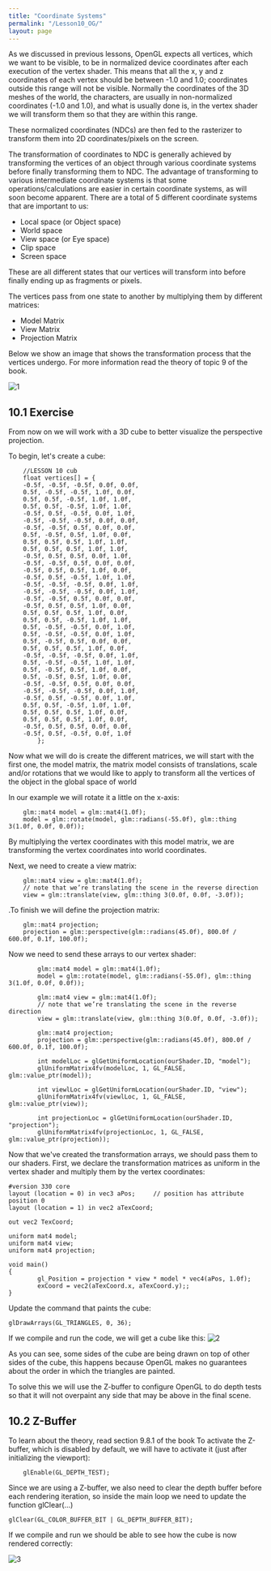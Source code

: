 ```yaml
---
title: "Coordinate Systems"
permalink: "/Lesson10_OG/"
layout: page
---
```


As we discussed in previous lessons, OpenGL expects all vertices, which we want to be visible, to be in normalized device coordinates after each execution of the vertex shader.
This means that all the x, y and z coordinates of each vertex should be between -1.0 and 1.0; coordinates outside this range will not be visible.
Normally the coordinates of the 3D meshes of the world, the characters, are usually in non-normalized coordinates (-1.0 and 1.0), and what is usually done is, in the vertex shader we will transform them so that they are within this range.

These normalized coordinates (NDCs) are then fed to the rasterizer to transform them into 2D coordinates/pixels on the screen.

The transformation of coordinates to NDC is generally achieved by transforming the vertices of an object through various coordinate systems before finally transforming them to NDC.
The advantage of transforming to various intermediate coordinate systems is that some operations/calculations are easier in certain coordinate systems, as will soon become apparent. There are a total of 5 different coordinate systems that are important to us:
  * Local space (or Object space)
  * World space
  * View space (or Eye space)
  * Clip space
  * Screen space

These are all different states that our vertices will transform into before finally ending up as fragments or pixels.

The vertices pass from one state to another by multiplying them by different matrices:

  * Model Matrix
  * View Matrix
  * Projection Matrix

Below we show an image that shows the transformation process that the vertices undergo. For more information read the theory of topic 9 of the book.

![1](https://github.com/esterUOC/esterUOC.github.io/assets/128288660/ffe83abb-8936-4e75-afb4-91a68a2bac3f)

## 10.1 Exercise

From now on we will work with a 3D cube to better visualize the perspective projection.

To begin, let's create a cube:
```
	//LESSON 10 cub
	float vertices[] = {
	-0.5f, -0.5f, -0.5f, 0.0f, 0.0f,
	0.5f, -0.5f, -0.5f, 1.0f, 0.0f,
	0.5f, 0.5f, -0.5f, 1.0f, 1.0f,
	0.5f, 0.5f, -0.5f, 1.0f, 1.0f,
	-0.5f, 0.5f, -0.5f, 0.0f, 1.0f,
	-0.5f, -0.5f, -0.5f, 0.0f, 0.0f,
	-0.5f, -0.5f, 0.5f, 0.0f, 0.0f,
	0.5f, -0.5f, 0.5f, 1.0f, 0.0f,
	0.5f, 0.5f, 0.5f, 1.0f, 1.0f,
	0.5f, 0.5f, 0.5f, 1.0f, 1.0f,
	-0.5f, 0.5f, 0.5f, 0.0f, 1.0f,
	-0.5f, -0.5f, 0.5f, 0.0f, 0.0f,
	-0.5f, 0.5f, 0.5f, 1.0f, 0.0f,
	-0.5f, 0.5f, -0.5f, 1.0f, 1.0f,
	-0.5f, -0.5f, -0.5f, 0.0f, 1.0f,
	-0.5f, -0.5f, -0.5f, 0.0f, 1.0f,
	-0.5f, -0.5f, 0.5f, 0.0f, 0.0f,
	-0.5f, 0.5f, 0.5f, 1.0f, 0.0f,
	0.5f, 0.5f, 0.5f, 1.0f, 0.0f,
	0.5f, 0.5f, -0.5f, 1.0f, 1.0f,
	0.5f, -0.5f, -0.5f, 0.0f, 1.0f,
	0.5f, -0.5f, -0.5f, 0.0f, 1.0f,
	0.5f, -0.5f, 0.5f, 0.0f, 0.0f,
	0.5f, 0.5f, 0.5f, 1.0f, 0.0f,
	-0.5f, -0.5f, -0.5f, 0.0f, 1.0f,
	0.5f, -0.5f, -0.5f, 1.0f, 1.0f,
	0.5f, -0.5f, 0.5f, 1.0f, 0.0f,
	0.5f, -0.5f, 0.5f, 1.0f, 0.0f,
	-0.5f, -0.5f, 0.5f, 0.0f, 0.0f,
	-0.5f, -0.5f, -0.5f, 0.0f, 1.0f,
	-0.5f, 0.5f, -0.5f, 0.0f, 1.0f,
	0.5f, 0.5f, -0.5f, 1.0f, 1.0f,
	0.5f, 0.5f, 0.5f, 1.0f, 0.0f,
	0.5f, 0.5f, 0.5f, 1.0f, 0.0f,
	-0.5f, 0.5f, 0.5f, 0.0f, 0.0f,
	-0.5f, 0.5f, -0.5f, 0.0f, 1.0f
		};
```
Now what we will do is create the different matrices, we will start with the first one, the model matrix, the matrix model consists of translations, scale and/or rotations that we would like to apply to transform all the vertices of the object in the global space of world

In our example we will rotate it a little on the x-axis:
```
	glm::mat4 model = glm::mat4(1.0f);
	model = glm::rotate(model, glm::radians(-55.0f), glm::thing 3(1.0f, 0.0f, 0.0f));
```
By multiplying the vertex coordinates with this model matrix, we are transforming the vertex coordinates into world coordinates.

Next, we need to create a view matrix:
```
	glm::mat4 view = glm::mat4(1.0f);
	// note that we’re translating the scene in the reverse direction
	view = glm::translate(view, glm::thing 3(0.0f, 0.0f, -3.0f));
```
.To finish we will define the projection matrix:
```
	glm::mat4 projection;
	projection = glm::perspective(glm::radians(45.0f), 800.0f / 600.0f, 0.1f, 100.0f);
```
Now we need to send these arrays to our vertex shader:
```
		glm::mat4 model = glm::mat4(1.0f);
		model = glm::rotate(model, glm::radians(-55.0f), glm::thing 3(1.0f, 0.0f, 0.0f));

		glm::mat4 view = glm::mat4(1.0f);
		// note that we’re translating the scene in the reverse direction
		view = glm::translate(view, glm::thing 3(0.0f, 0.0f, -3.0f));

		glm::mat4 projection;
		projection = glm::perspective(glm::radians(45.0f), 800.0f / 600.0f, 0.1f, 100.0f);

		int modelLoc = glGetUniformLocation(ourShader.ID, "model");
		glUniformMatrix4fv(modelLoc, 1, GL_FALSE, glm::value_ptr(model));

		int viewlLoc = glGetUniformLocation(ourShader.ID, "view");
		glUniformMatrix4fv(viewlLoc, 1, GL_FALSE, glm::value_ptr(view));

		int projectionLoc = glGetUniformLocation(ourShader.ID, "projection");
		glUniformMatrix4fv(projectionLoc, 1, GL_FALSE, glm::value_ptr(projection));
```

Now that we've created the transformation arrays, we should pass them to our shaders. First, we declare the transformation matrices as uniform in the vertex shader and multiply them by the vertex coordinates:
```
#version 330 core
layout (location = 0) in vec3 aPos;		// position has attribute position 0
layout (location = 1) in vec2 aTexCoord;

out vec2 TexCoord;

uniform mat4 model;
uniform mat4 view;
uniform mat4 projection;

void main()
{
		gl_Position = projection * view * model * vec4(aPos, 1.0f);
		exCoord = vec2(aTexCoord.x, aTexCoord.y);;
}
```
Update the command that paints the cube:
```
glDrawArrays(GL_TRIANGLES, 0, 36);
```
If we compile and run the code, we will get a cube like this:
![2](https://github.com/esterUOC/esterUOC.github.io/assets/128288660/a565c9f4-7fe1-45bb-9031-ff23a9e3b4f6)

As you can see, some sides of the cube are being drawn on top of other sides of the cube, this happens because OpenGL makes no guarantees about the order in which the triangles are painted.

To solve this we will use the Z-buffer to configure OpenGL to do depth tests so that it will not overpaint any side that may be above in the final scene.

## 10.2 Z-Buffer

To learn about the theory, read section 9.8.1 of the book
To activate the Z-buffer, which is disabled by default, we will have to activate it (just after initializing the viewport):
```
	glEnable(GL_DEPTH_TEST);
```
Since we are using a Z-buffer, we also need to clear the depth buffer before each rendering iteration, so inside the main loop we need to update the function glClear(...)
```
glClear(GL_COLOR_BUFFER_BIT | GL_DEPTH_BUFFER_BIT);
```
If we compile and run we should be able to see how the cube is now rendered correctly:

![3](https://github.com/esterUOC/esterUOC.github.io/assets/128288660/c10d630a-986e-4dc9-93f2-a9e26a9deb08)


